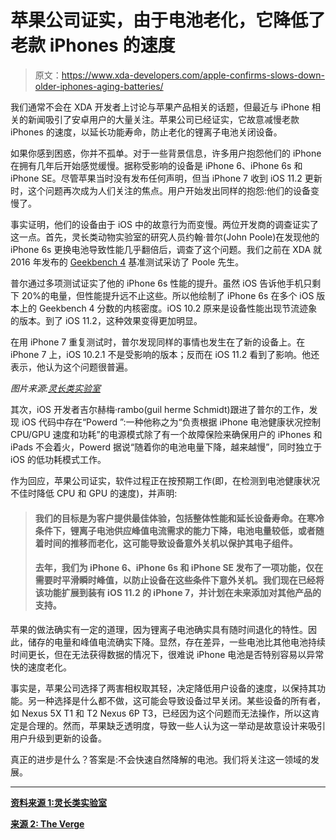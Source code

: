 # 苹果公司证实，由于电池老化，它降低了老款 iPhones 的速度

> 原文：<https://www.xda-developers.com/apple-confirms-slows-down-older-iphones-aging-batteries/>

我们通常不会在 XDA 开发者上讨论与苹果产品相关的话题，但最近与 iPhone 相关的新闻吸引了安卓用户的大量关注。苹果公司已经证实，它故意减慢老款 iPhones 的速度，以延长功能寿命，防止老化的锂离子电池关闭设备。

如果你感到困惑，你并不孤单。对于一些背景信息，许多用户抱怨他们的 iPhone 在拥有几年后开始感觉缓慢。据称受影响的设备是 iPhone 6、iPhone 6s 和 iPhone SE。尽管苹果当时没有发布任何声明，但当 iPhone 7 收到 iOS 11.2 更新时，这个问题再次成为人们关注的焦点。用户开始发出同样的抱怨:他们的设备变慢了。

事实证明，他们的设备由于 iOS 中的故意行为而变慢。两位开发商的调查证实了这一点。首先，灵长类动物实验室的研究人员约翰·普尔(John Poole)在发现他的 iPhone 6s 更换电池导致性能几乎翻倍后，调查了这个问题。我们之前在 XDA 就 2016 年发布的 [Geekbench 4](https://www.xda-developers.com/geekbench-4-how-the-processor-ranking-changed-under-the-new-more-accurate-benchmark/) 基准测试采访了 Poole 先生。

普尔通过多项测试证实了他的 iPhone 6s 性能的提升。虽然 iOS 告诉他手机只剩下 20%的电量，但性能提升远不止这些。所以他绘制了 iPhone 6s 在多个 iOS 版本上的 Geekbench 4 分数的内核密度。iOS 10.2 原来是设备性能出现节流迹象的版本。到了 iOS 11.2，这种效果变得更加明显。

在用 iPhone 7 重复测试时，普尔发现同样的事情也发生在了新的设备上。在 iPhone 7 上，iOS 10.2.1 不是受影响的版本；反而在 iOS 11.2 看到了影响。他还表示，他认为这个问题很普遍。

*图片来源:[灵长类实验室](https://www.geekbench.com/blog/2017/12/iphone-performance-and-battery-age/)*

其次，iOS 开发者吉尔赫梅·rambo‏(guil herme Schmidt)跟进了普尔的工作，发现 iOS 代码中存在“Powerd ”:一种他称之为“负责根据 iPhone 电池健康状况控制 CPU/GPU 速度和功耗”的电源模式除了有一个故障保险来确保用户的 iPhones 和 iPads 不会着火，Powerd 据说“随着你的电池电量下降，越来越慢”，同时独立于 iOS 的低功耗模式工作。

作为回应，苹果公司证实，软件过程正在按预期工作(即，在检测到电池健康状况不佳时降低 CPU 和 GPU 的速度)，并声明:

> #### 我们的目标是为客户提供最佳体验，包括整体性能和延长设备寿命。在寒冷条件下，锂离子电池供应峰值电流需求的能力下降，电池电量较低，或者随着时间的推移而老化，这可能导致设备意外关机以保护其电子组件。
> 
> #### 去年，我们为 iPhone 6、iPhone 6s 和 iPhone SE 发布了一项功能，仅在需要时平滑瞬时峰值，以防止设备在这些条件下意外关机。我们现在已经将该功能扩展到装有 iOS 11.2 的 iPhone 7，并计划在未来添加对其他产品的支持。

苹果的做法确实有一定的道理，因为锂离子电池确实具有随时间退化的特性。因此，储存的电量和峰值电流确实下降。显然，存在差异，一些电池比其他电池持续时间更长，但在无法获得数据的情况下，很难说 iPhone 电池是否特别容易以异常快的速度老化。

事实是，苹果公司选择了两害相权取其轻，决定降低用户设备的速度，以保持其功能。另一种选择是什么都不做，这可能会导致设备过早关闭。某些设备的所有者，如 Nexus 5X T1 和 T2 Nexus 6P T3，已经因为这个问题而无法操作，所以这肯定是合理的。然而，苹果缺乏透明度，导致一些人认为这一举动是故意设计来吸引用户升级到更新的设备。

真正的进步是什么？答案是:不会快速自然降解的电池。我们将关注这一领域的发展。

* * *

[**资料来源 1:灵长类实验室**](https://www.geekbench.com/blog/2017/12/iphone-performance-and-battery-age/)

[**来源 2: The Verge**](https://www.theverge.com/2017/12/20/16800058/apple-iphone-slow-fix-battery-life-capacity)